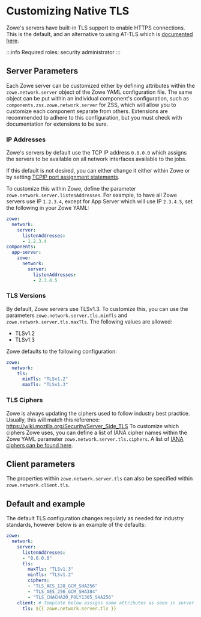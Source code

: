 # Customizing Native TLS

Zowe's servers have built-in TLS support to enable HTTPS connections.
This is the default, and an alternative to using AT-TLS which is [documented here](./at-tls-configuration).

:::info Required roles: security administrator
:::

## Server Parameters

Each Zowe server can be customized either by defining attributes within the `zowe.network.server` object of the Zowe YAML configuration file. The same object can be put within an individual component's configuration, such as `components.zss.zowe.network.server` for ZSS, which will allow you to customize each component separate from others.
Extensions are recommended to adhere to this configuration, but you must check with documentation for extensions to be sure.

### IP Addresses

Zowe's servers by default use the TCP IP address `0.0.0.0` which assigns the servers to be available on all network interfaces available to the jobs.

If this default is not desired, you can either change it either within Zowe or by setting [TCPIP port assignment statements](./address-network-requirements#ip-addresses).

To customize this within Zowe, define the parameter `zowe.network.server.listenAddresses`. For example, to have all Zowe servers use IP `1.2.3.4`, except for App Server which will use IP `2.3.4.5`, set the following in your Zowe YAML:

```yaml
zowe:
  network:
    server:
      listenAddresses:
      - 1.2.3.4
components:
  app-server:
    zowe:
      network:
        server:
          listenAddresses:
          - 2.3.4.5
```


### TLS Versions

By default, Zowe servers use TLSv1.3.
To customize this, you can use the parameters `zowe.network.server.tls.minTls` and `zowe.network.server.tls.maxTls`. The following values are allowed:

* TLSv1.2
* TLSv1.3

Zowe defaults to the following configuration:

```yaml
zowe:
  network:
    tls:
      minTls: "TLSv1.2"
      maxTls: "TLSv1.3"
```

### TLS Ciphers

Zowe is always updating the ciphers used to follow industry best practice.
Usually, this will match this reference: https://wiki.mozilla.org/Security/Server_Side_TLS
To customize which ciphers Zowe uses, you can define a list of IANA cipher names within the Zowe YAML parameter `zowe.network.server.tls.ciphers`. A list of [IANA ciphers can be found here](https://testssl.sh/openssl-iana.mapping.html).


## Client parameters

The properties within `zowe.network.server.tls` can also be specified within `zowe.network.client.tls`.

## Default and example
The default TLS configuration changes regularly as needed for industry standards, however below is an example of the defaults:

```yaml
zowe:
  network:
    server:
      listenAddresses:
      - "0.0.0.0"
      tls:
        maxTls: "TLSv1.3"
        minTls: "TLSv1.2"
        ciphers:
        - "TLS_AES_128_GCM_SHA256"
        - "TLS_AES_256_GCM_SHA384"
        - "TLS_CHACHA20_POLY1305_SHA256"
    client: # Template below assigns same attributes as seen in server section
      tls: ${{ zowe.network.server.tls }}
